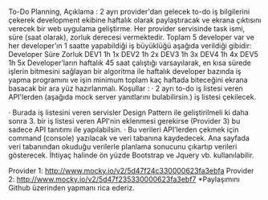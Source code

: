 To-Do Planning,
Açıklama :
2 ayrı provider'dan gelecek to-do iş bilgilerini çekerek development ekibine haftalık
olarak paylaştıracak ve ekrana çıktısını verecek bir web uygulama geliştirme.
Her provider servisinde task ismi, süre (saat olarak), zorluk derecesi vermektedir.
Toplam 5 developer var ve her developer’ın 1 saatte yapabildiği iş büyüklüğü aşağıda
verildiği gibidir:
Developer Süre Zorluk
DEV1 1h 1x
DEV2 1h 2x
DEV3 1h 3x
DEV4 1h 4x
DEV5 1h 5x
Developer’ların haftalık 45 saat çalıştığı varsayılarak, en kısa sürede işlerin bitmesini
sağlayan bir algoritma ile haftalık developer bazında iş yapma programını ve işin minimum
toplam kaç haftada biteceğini ekrana basacak bir ara yüz hazırlanmalı.
Koşullar :
· 2 ayrı to-do iş listesi veren API'lerden (aşağıda mock server yanıtlarını bulabilirsin.) iş
listesi çekilecek.


· Burada iş listesini veren servisler Design Pattern ile geliştirilmeli ki daha sonra 3. bir iş
listesi veren API'nin eklenmesi gerekirse (Provider 3) bu sadece API tanıtımı ile yapılabilsin.
· Bu verileri API’lerden çekmek için command (console) yazılacak ve veri tabanına
kaydedecek. Ana sayfada veri tabanından okuduğu verilerle planlama sonucunu çıkartıp
verileri gösterecek. İhtiyaç halinde ön yüzde Bootstrap ve Jquery vb. kullanılabilir.


Provider 1:
http://www.mocky.io/v2/5d47f24c330000623fa3ebfa
Provider 2:
http://www.mocky.io/v2/5d47f235330000623fa3ebf7
*Paylaşımını Github üzerinden yapmanı rica ederiz.
